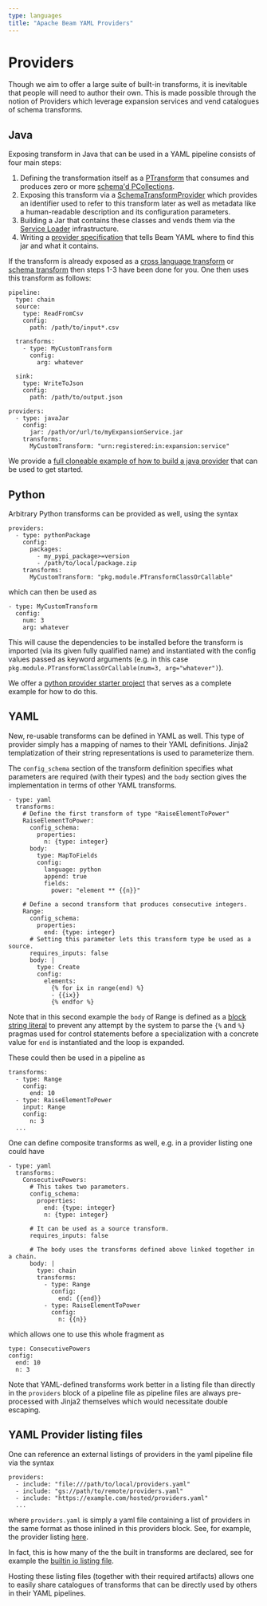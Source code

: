 ```yaml
---
type: languages
title: "Apache Beam YAML Providers"
---
```

<!--
    Licensed to the Apache Software Foundation (ASF) under one
    or more contributor license agreements.  See the NOTICE file
    distributed with this work for additional information
    regarding copyright ownership.  The ASF licenses this file
    to you under the Apache License, Version 2.0 (the
    "License"); you may not use this file except in compliance
    with the License.  You may obtain a copy of the License at

      http://www.apache.org/licenses/LICENSE-2.0

    Unless required by applicable law or agreed to in writing,
    software distributed under the License is distributed on an
    "AS IS" BASIS, WITHOUT WARRANTIES OR CONDITIONS OF ANY
    KIND, either express or implied.  See the License for the
    specific language governing permissions and limitations
    under the License.
-->

# Providers

Though we aim to offer a large suite of built-in transforms, it is inevitable
that people will need to author their own. This is made possible
through the notion of Providers which leverage expansion services and
vend catalogues of schema transforms.

## Java

Exposing transform in Java that can be used in a YAML pipeline consists of
four main steps:

1. Defining the transformation itself as a
   [PTransform](https://beam.apache.org/documentation/programming-guide/#composite-transforms)
   that consumes and produces zero or more [schema'd PCollections](https://beam.apache.org/documentation/programming-guide/#creating-schemas).
2. Exposing this transform via a
   [SchemaTransformProvider](https://beam.apache.org/releases/javadoc/current/org/apache/beam/sdk/schemas/transforms/SchemaTransformProvider.html)
   which provides an identifier used to refer to this transform later as well
   as metadata like a human-readable description and its configuration parameters.
3. Building a Jar that contains these classes and vends them via the
   [Service Loader](https://github.com/apache/beam-starter-java-provider/blob/main/src/main/java/org/example/ToUpperCaseTransformProvider.java#L47)
   infrastructure.
4. Writing a [provider specification](https://beam.apache.org/documentation/sdks/yaml/#providers)
   that tells Beam YAML where to find this jar and what it contains.

If the transform is already exposed as a
[cross language transform](https://beam.apache.org/documentation/sdks/python-multi-language-pipelines/)
or [schema transform](https://beam.apache.org/releases/javadoc/current/org/apache/beam/sdk/schemas/transforms/SchemaTransformProvider.html)
then steps 1-3 have been done for you.  One then uses this transform as follows:

```
pipeline:
  type: chain
  source:
    type: ReadFromCsv
    config:
      path: /path/to/input*.csv

  transforms:
    - type: MyCustomTransform
      config:
        arg: whatever

  sink:
    type: WriteToJson
    config:
      path: /path/to/output.json

providers:
  - type: javaJar
    config:
      jar: /path/or/url/to/myExpansionService.jar
    transforms:
      MyCustomTransform: "urn:registered:in:expansion:service"
```

We provide a
[full cloneable example of how to build a java provider](https://github.com/apache/beam-starter-java-provider)
that can be used to get started.

## Python

Arbitrary Python transforms can be provided as well, using the syntax

```
providers:
  - type: pythonPackage
    config:
      packages:
        - my_pypi_package>=version
        - /path/to/local/package.zip
    transforms:
      MyCustomTransform: "pkg.module.PTransformClassOrCallable"
```

which can then be used as

```
- type: MyCustomTransform
  config:
    num: 3
    arg: whatever
```

This will cause the dependencies to be installed before the transform is
imported (via its given fully qualified name) and instantiated
with the config values passed as keyword arguments (e.g. in this case
`pkg.module.PTransformClassOrCallable(num=3, arg="whatever")`).

We offer a [python provider starter project](https://github.com/apache/beam-starter-python-provider)
that serves as a complete example for how to do this.

## YAML

New, re-usable transforms can be defined in YAML as well.
This type of provider simply has a mapping of names to their YAML definitions.
Jinja2 templatization of their string representations is used to parameterize
them.

The `config_schema` section of the transform definition specifies what
parameters are required (with their types) and the `body` section gives
the implementation in terms of other YAML transforms.

```
- type: yaml
  transforms:
    # Define the first transform of type "RaiseElementToPower"
    RaiseElementToPower:
      config_schema:
        properties:
          n: {type: integer}
      body:
        type: MapToFields
        config:
          language: python
          append: true
          fields:
            power: "element ** {{n}}"

    # Define a second transform that produces consecutive integers.
    Range:
      config_schema:
        properties:
          end: {type: integer}
      # Setting this parameter lets this transform type be used as a source.
      requires_inputs: false
      body: |
        type: Create
        config:
          elements:
            {% for ix in range(end) %}
            - {{ix}}
            {% endfor %}
```

Note that in this second example the `body` of Range is defined as a
[block string literal](https://yaml-multiline.info/)
to prevent any attempt by the system to parse the `{%` and `%}` pragmas used
for control statements before a specialization with a concrete value for `end`
is instantiated and the loop is expanded.

These could then be used in a pipeline as

```
transforms:
  - type: Range
    config:
      end: 10
  - type: RaiseElementToPower
    input: Range
    config:
      n: 3
  ...
```

One can define composite transforms as well, e.g. in a provider listing one
could have

```
- type: yaml
  transforms:
    ConsecutivePowers:
      # This takes two parameters.
      config_schema:
        properties:
          end: {type: integer}
          n: {type: integer}

      # It can be used as a source transform.
      requires_inputs: false

      # The body uses the transforms defined above linked together in a chain.
      body: |
        type: chain
        transforms:
          - type: Range
            config:
              end: {{end}}
          - type: RaiseElementToPower
            config:
              n: {{n}}
```

which allows one to use this whole fragment as

```
type: ConsecutivePowers
config:
  end: 10
  n: 3
```

Note that YAML-defined transforms work better in a listing file than directly
in the `providers` block of a pipeline file as pipeline files are always
pre-processed with Jinja2 themselves which would necessitate double escaping.

## YAML Provider listing files

One can reference an external listings of providers in the yaml pipeline file
via the syntax

```
providers:
  - include: "file:///path/to/local/providers.yaml"
  - include: "gs://path/to/remote/providers.yaml"
  - include: "https://example.com/hosted/providers.yaml"
  ...
```

where `providers.yaml` is simply a yaml file containing a list of providers
in the same format as those inlined in this providers block.
See, for example, the provider listing [here](
https://github.com/apache/beam-starter-python-provider/blob/main/examples/provider_listing.yaml).

In fact, this is how many of the the built in transforms are declared,
see for example the [builtin io listing file](
https://github.com/apache/beam/blob/master/sdks/python/apache_beam/yaml/standard_io.yaml).

Hosting these listing files (together with their required artifacts) allows
one to easily share catalogues of transforms that can be directly used
by others in their YAML pipelines.
